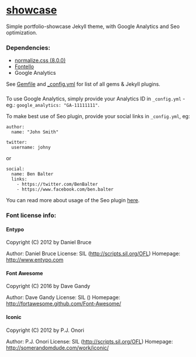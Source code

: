 # [showcase](https://vllur.github.io/showcase/)

Simple portfolio-showcase Jekyll theme, with Google Analytics and Seo optimization.

### Dependencies:
  - [normalize.css (8.0.0)](https://github.com/necolas/normalize.css/)
  - [Fontello](http://fontello.com/)
  - Google Analytics

See [Gemfile](./Gemfile) and [_config.yml](./_config.yml) for list of all gems & Jekyll plugins.

###
To use Google Analytics, simply provide your Analytics ID in ```_config.yml``` - eg.: ```google_analytics: "GA-11111111"```.

To make best use of Seo plugin, provide your social links in ```_config.yml```, eg:
```
author:
  name: "John Smith"

twitter:
  username: johny
```
or
```
social:
  name: Ben Balter
  links:
    - https://twitter.com/BenBalter
    - https://www.facebook.com/ben.balter
```

You can read more about usage of the Seo plugin [here](https://github.com/jekyll/jekyll-seo-tag/blob/master/docs/usage.md).

### Font license info:
#### Entypo
   Copyright (C) 2012 by Daniel Bruce

   Author:    Daniel Bruce
   License:   SIL (http://scripts.sil.org/OFL)
   Homepage:  http://www.entypo.com
#### Font Awesome
   Copyright (C) 2016 by Dave Gandy

   Author:    Dave Gandy
   License:   SIL ()
   Homepage:  http://fortawesome.github.com/Font-Awesome/
#### Iconic
   Copyright (C) 2012 by P.J. Onori

   Author:    P.J. Onori
   License:   SIL (http://scripts.sil.org/OFL)
   Homepage:  http://somerandomdude.com/work/iconic/
   
